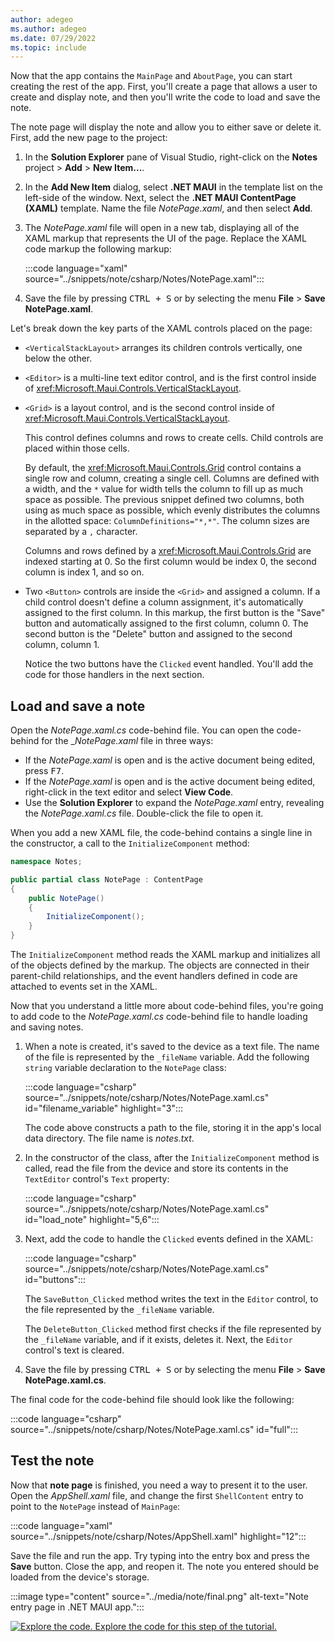 ```yaml
---
author: adegeo
ms.author: adegeo
ms.date: 07/29/2022
ms.topic: include
---
```


Now that the app contains the `MainPage` and `AboutPage`, you can start creating the rest of the app. First, you'll create a page that allows a user to create and display note, and then you'll write the code to load and save the note.

The note page will display the note and allow you to either save or delete it. First, add the new page to the project:

01. In the **Solution Explorer** pane of Visual Studio, right-click on the **Notes** project > **Add** > **New Item...**.

01. In the **Add New Item** dialog, select **.NET MAUI** in the template list on the left-side of the window. Next, select the **.NET MAUI ContentPage (XAML)** template. Name the file _NotePage.xaml_, and then select **Add**.

01. The _NotePage.xaml_ file will open in a new tab, displaying all of the XAML markup that represents the UI of the page. Replace the XAML code markup the following markup:

    :::code language="xaml" source="../snippets/note/csharp/Notes/NotePage.xaml":::

01. Save the file by pressing <kbd>CTRL + S</kbd> or by selecting the menu **File** > **Save NotePage.xaml**.

Let's break down the key parts of the XAML controls placed on the page:

- `<VerticalStackLayout>` arranges its children controls vertically, one below the other.
- `<Editor>` is a multi-line text editor control, and is the first control inside of <xref:Microsoft.Maui.Controls.VerticalStackLayout>.
- `<Grid>` is a layout control, and is the second control inside of <xref:Microsoft.Maui.Controls.VerticalStackLayout>.

  This control defines columns and rows to create cells. Child controls are placed within those cells.

  By default, the <xref:Microsoft.Maui.Controls.Grid> control contains a single row and column, creating a single cell. Columns are defined with a width, and the `*` value for width tells the column to fill up as much space as possible. The previous snippet defined two columns, both using as much space as possible, which evenly distributes the columns in the allotted space: `ColumnDefinitions="*,*"`. The column sizes are separated by a `,` character.

  Columns and rows defined by a <xref:Microsoft.Maui.Controls.Grid> are indexed starting at 0. So the first column would be index 0, the second column is index 1, and so on.

- Two `<Button>` controls are inside the `<Grid>` and assigned a column. If a child control doesn't define a column assignment, it's automatically assigned to the first column. In this markup, the first button is the "Save" button and automatically assigned to the first column, column 0. The second button is the "Delete" button and assigned to the second column, column 1.

  Notice the two buttons have the `Clicked` event handled. You'll add the code for those handlers in the next section.

## Load and save a note

Open the _NotePage.xaml.cs_ code-behind file. You can open the code-behind for the __NotePage.xaml_ file in three ways:

- If the _NotePage.xaml_ is open and is the active document being edited, press <kbd>F7</kbd>.
- If the _NotePage.xaml_ is open and is the active document being edited, right-click in the text editor and select **View Code**.
- Use the **Solution Explorer** to expand the _NotePage.xaml_ entry, revealing the _NotePage.xaml.cs_ file. Double-click the file to open it.

When you add a new XAML file, the code-behind contains a single line in the constructor, a call to the `InitializeComponent` method:

```csharp
namespace Notes;

public partial class NotePage : ContentPage
{
    public NotePage()
    {
        InitializeComponent();
    }
}
```

The `InitializeComponent` method reads the XAML markup and initializes all of the objects defined by the markup. The objects are connected in their parent-child relationships, and the event handlers defined in code are attached to events set in the XAML.

Now that you understand a little more about code-behind files, you're going to add code to the _NotePage.xaml.cs_ code-behind file to handle loading and saving notes.

01. When a note is created, it's saved to the device as a text file. The name of the file is represented by the `_fileName` variable. Add the following `string` variable declaration to the `NotePage` class:

    :::code language="csharp" source="../snippets/note/csharp/Notes/NotePage.xaml.cs" id="filename_variable" highlight="3":::

    The code above constructs a path to the file, storing it in the app's local data directory. The file name is _notes.txt_.

01. In the constructor of the class, after the `InitializeComponent` method is called, read the file from the device and store its contents in the `TextEditor` control's `Text` property:

    :::code language="csharp" source="../snippets/note/csharp/Notes/NotePage.xaml.cs" id="load_note" highlight="5,6":::

01. Next, add the code to handle the `Clicked` events defined in the XAML:

    :::code language="csharp" source="../snippets/note/csharp/Notes/NotePage.xaml.cs" id="buttons":::

    The `SaveButton_Clicked` method writes the text in the `Editor` control, to the file represented by the `_fileName` variable.

    The `DeleteButton_Clicked` method first checks if the file represented by the `_fileName` variable, and if it exists, deletes it. Next, the `Editor` control's text is cleared.

01. Save the file by pressing <kbd>CTRL + S</kbd> or by selecting the menu **File** > **Save NotePage.xaml.cs**.

The final code for the code-behind file should look like the following:

:::code language="csharp" source="../snippets/note/csharp/Notes/NotePage.xaml.cs" id="full":::

## Test the note

Now that **note page** is finished, you need a way to present it to the user. Open the _AppShell.xaml_ file, and change the first `ShellContent` entry to point to the `NotePage` instead of `MainPage`:

:::code language="xaml" source="../snippets/note/csharp/Notes/AppShell.xaml" highlight="12":::

Save the file and run the app. Try typing into the entry box and press the **Save** button. Close the app, and reopen it. The note you entered should be loaded from the device's storage.

:::image type="content" source="../media/note/final.png" alt-text="Note entry page in .NET MAUI app.":::

[![Explore the code.](~/media/code-sample.png) Explore the code for this step of the tutorial.](https://github.com/dotnet/maui-samples/tree/main/6.0/Tutorials/CreateNetMauiApp/step3)

